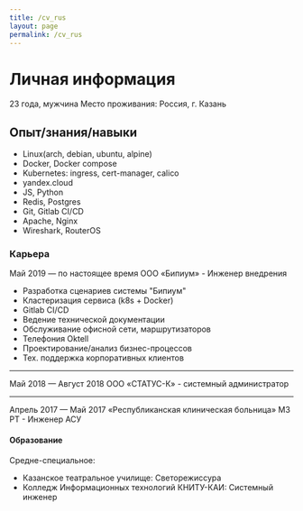 ```yaml
---
title: /cv_rus
layout: page
permalink: /cv_rus
---
```


# Личная информация
23 года, мужчина
Место проживания: Россия, г. Казань

## Опыт/знания/навыки
* Linux(arch, debian, ubuntu, alpine)
* Docker, Docker compose
* Kubernetes: ingress, cert-manager, calico
* yandex.cloud
* JS, Python
* Redis, Postgres
* Git, Gitlab CI/CD
* Apache, Nginx
* Wireshark, RouterOS

### Карьера
Май 2019 — по настоящее время
ООО «Бипиум» - Инженер внедрения

+ Разработка сценариев системы "Бипиум"
+ Кластеризация сервиса (k8s + Docker)
+ Gitlab CI/CD
+ Ведение технической документации
+ Обслуживание офисной сети, маршрутизаторов 
+ Телефония Oktell
+ Проектирование/анализ бизнес-процессов
+ Тех. поддержка корпоративных клиентов

***

Май 2018 — Август 2018
ООО «СТАТУС-К» - системный администратор

***

Апрель 2017 — Май 2017
«Республиканская клиническая больница» МЗ РТ - Инженер АСУ


#### Образование
Средне-специальное:
- Казанское театральное училище: Светорежиссура
- Колледж Информационных технологий КНИТУ-КАИ: Системный инженер